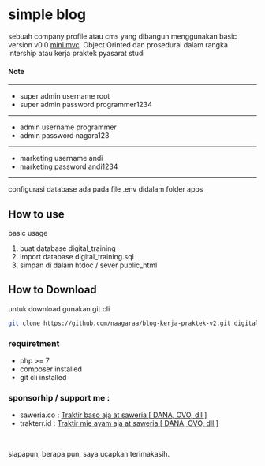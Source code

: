 # simple blog

sebuah company profile atau cms yang dibangun menggunakan basic version v0.0 [mini mvc]("https://github.com/naagaraa/mini-mvc-php-native"). Object Orinted dan prosedural dalam rangka intership atau kerja praktek pyasarat studi

#### Note

---

- super admin username root
- super admin password programmer1234

---

- admin username programmer
- admin password nagara123

---

- marketing username andi
- marketing password andi1234

---

configurasi database ada pada file .env didalam folder apps

## How to use

basic usage

1. buat database digital_training
2. import database digital_training.sql
3. simpan di dalam htdoc / sever public_html

## How to Download

untuk download gunakan git cli

```bash
git clone https://github.com/naagaraa/blog-kerja-praktek-v2.git digital-training
```

### requiretment

- php >= 7
- composer installed
- git cli installed

### sponsorhip / support me :

- saweria.co : [ Traktir baso aja at saweria [ DANA, OVO, dll ] ](https://saweria.co/naagaraa)
- trakterr.id : [ Traktir mie ayam aja at saweria [ DANA, OVO, dll ] ](https://trakteer.id/naagaraa)

<br>

siapapun, berapa pun, saya ucapkan terimakasih.
